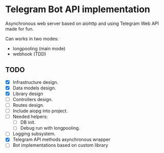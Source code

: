 # Telegram Bot API implementation

Asynchronous web server based on aiohttp and using Telegram Web API made for fun. 

Can works in two modes:
* longpooling (main mode)
* webhook (TDD)


TODO
-----------
- [x] Infrastructure design.
- [x] Data models design.
- [x] Library design
- [ ] Controllers design.
- [ ] Routes design.
- [ ] Include aiopg into project.
- [ ] Needed helpers: 
  - [ ] DB init.
  - [ ] Debug run with longpooling.
- [ ] Logging subsystem.
- [x] Telegram API methods asynchronous wrapper
- [ ] Bot implementations based on custom library
